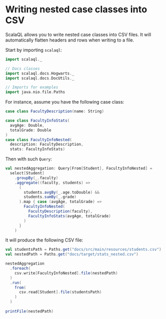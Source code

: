 # Writing nested case classes into CSV

ScalaQL allows you to write nested case classes into CSV files.
It will automatically flatten headers and rows when writing to a file.

Start by importing `scalaql`:

```scala mdoc
import scalaql._

// Docs classes
import scalaql.docs.Hogwarts._
import scalaql.docs.DocUtils._

// Imports for examples
import java.nio.file.Paths
```

For instance, assume you have the following case class:

```scala mdoc
case class FacultyDescription(name: String)

case class FacultyInfoStats(
  avgAge: Double, 
  totalGrade: Double
)
case class FacultyInfoNested(
  description: FacultyDescription, 
  stats: FacultyInfoStats)
```

Then with such `Query`:

```scala mdoc
val nestedAggregation: Query[From[Student], FacultyInfoNested] =
  select[Student]
    .groupBy(_.faculty)
    .aggregate((faculty, students) =>
      (
        students.avgBy(_.age.toDouble) &&
        students.sumBy(_.grade)
      ).map { case (avgAge, totalGrade) =>
        FacultyInfoNested(
          FacultyDescription(faculty),
          FacultyInfoStats(avgAge, totalGrade)
        )      
      }
    )
```

It will produce the following CSV file:

```scala mdoc
val studentsPath = Paths.get("docs/src/main/resources/students.csv")
val nestedPath = Paths.get("docs/target/stats_nested.csv")

nestedAggregation
  .foreach(
    csv.write[FacultyInfoNested].file(nestedPath)
  )
  .run(
    from(
      csv.read[Student].file(studentsPath)
    )
  )
  
printFile(nestedPath)
```

